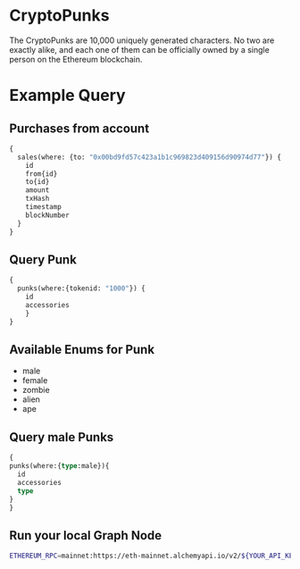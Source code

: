 # CryptoPunks
The CryptoPunks are 10,000 uniquely generated characters. 
No two are exactly alike, and each one of them can be officially owned by a single person on the Ethereum blockchain.

# Example Query
## Purchases from account
```graphql
{
  sales(where: {to: "0x00bd9fd57c423a1b1c969823d409156d90974d77"}) {
    id
    from{id}
    to{id}
    amount
    txHash
    timestamp
    blockNumber
  }
}
```
## Query Punk
```graphql
{
  punks(where:{tokenid: "1000"}) {
    id
    accessories
    }
}
```
## Available Enums for Punk
- male
- female
- zombie
- alien
- ape

## Query male Punks
```graphql
{
punks(where:{type:male}){
  id
  accessories
  type
}
}
```

## Run your local Graph Node

```bash
ETHEREUM_RPC=mainnet:https://eth-mainnet.alchemyapi.io/v2/${YOUR_API_KEY} docker compose up 
```
